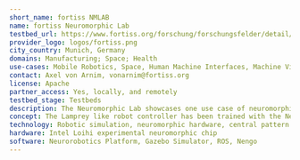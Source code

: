 ```yaml
---
short_name: fortiss NMLAB
name: fortiss Neuromorphic Lab
testbed_url: https://www.fortiss.org/forschung/forschungsfelder/detail/neuromorphic-computing
provider_logo: logos/fortiss.png
city_country: Munich, Germany
domains: Manufacturing; Space; Health
use-cases: Mobile Robotics, Space, Human Machine Interfaces, Machine Vision; Adaptive swimming robot control, Neurorobotics simulation.
contact: Axel von Arnim, vonarnim@fortiss.org
license: Apache
partner_access: Yes, locally, and remotely
testbed_stage: Testbeds
description: The Neuromorphic Lab showcases one use case of neuromorphic computing, namely in mobile robotics. In this use case, a Lamprey like robot is being controlled by a spiking neural network over neuromorphic hardware (the experimental Loihi chip from Intel). The robot is swimming in simulation, controlled by a network powering a series of coupled oscillators that move each joint in a coherent manner, over super low energy hardware. This demonstrator proves the potential of neuromorphic hardware in edge AI applications where energy efficiency is a key factor. Further use cases, like industrial robotic arms, low-latency event-based vision, in-car human machine interaction is investigated by the Neuromorphic Computing team.
concept: The Lamprey like robot controller has been trained with the Neural Engineering Framework (Nengo) to generate oscillations at its links that generates an efficient swimming movement. In the Lab, a recorded sequence of controller action is replayed live, enabling the user to visualize the robot while moving in real time, to navigate through the scene, observe the neural network activity.
technology: Robotic simulation, neuromorphic hardware, central pattern generation, Hopf oscillators, Neural Engineering Framework
hardware: Intel Loihi experimental neuromorphic chip
software: Neurorobotics Platform, Gazebo Simulator, ROS, Nengo
---
```

